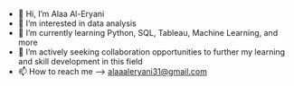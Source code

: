 - 👋 Hi, I’m Alaa Al-Eryani
- 👀 I’m interested in data analysis
- 🌱 I’m currently learning Python, SQL, Tableau, Machine Learning, and more
- 🤝 I’m actively seeking collaboration opportunities to further my learning and skill development in this field 
- 📫 How to reach me --> alaaaleryani31@gmail.com

<!---
alaa-aleryani/alaa-aleryani is a ✨ special ✨ repository because its `README.md` (this file) appears on your GitHub profile.
You can click the Preview link to take a look at your changes.
--->
